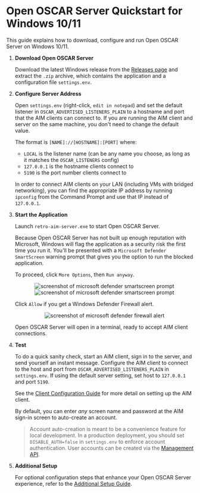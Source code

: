 # Open OSCAR Server Quickstart for Windows 10/11

This guide explains how to download, configure and run Open OSCAR Server on Windows 10/11.

1. **Download Open OSCAR Server**

   Download the latest Windows release from the [Releases page](https://github.com/mk6i/open-oscar-server/releases) and
   extract the `.zip` archive, which contains the application and a configuration file `settings.env`.

2. **Configure Server Address**

   Open `settings.env` (right-click, `edit in notepad`) and set the default listener in `OSCAR_ADVERTISED_LISTENERS_PLAIN` to
   a hostname and port that the AIM clients can connect
   to. If you are running the AIM client and server on the same machine, you don't need to change the default value.

   The format is `[NAME]://[HOSTNAME]:[PORT]` where:
    - `LOCAL` is the listener name (can be any name you choose, as long as it matches the `OSCAR_LISTENERS` config)
    - `127.0.0.1` is the hostname clients connect to
    - `5190` is the port number clients connect to

   In order to connect AIM clients on your LAN (including VMs with bridged networking), you can find the appropriate IP
   address by running `ipconfig` from the Command Prompt and use that IP instead of `127.0.0.1`.

3. **Start the Application**

   Launch `retro-aim-server.exe` to start Open OSCAR Server.

   Because Open OSCAR Server has not built up enough reputation with Microsoft, Windows will flag the application as a
   security risk the first time you run it. You'll be presented with a `Microsoft Defender SmartScreen` warning prompt
   that gives you the option to run the blocked application.

   To proceed, click `More Options`, then `Run anyway`.

    <p align="center">
      <img alt="screenshot of microsoft defender smartscreen prompt" src="https://github.com/mk6i/open-oscar-server/assets/2894330/9ab0966b-d5dd-4b70-ba16-483e5c458f89">
      <img alt="screenshot of microsoft defender smartscreen prompt" src="https://github.com/mk6i/open-oscar-server/assets/2894330/5d4106c6-0ce6-4d4f-9260-e9bbb777c770">
    </p>

   Click `Allow` if you get a Windows Defender Firewall alert.

    <p align="center">
      <img alt="screenshot of microsoft defender firewall alert" src="https://github.com/user-attachments/assets/9ec6cbc4-5445-43bd-a64e-512fd15f8f0b">
    </p>

   Open OSCAR Server will open in a terminal, ready to accept AIM client connections.

4. **Test**

   To do a quick sanity check, start an AIM client, sign in to the server, and send yourself an instant message.
   Configure the AIM client to connect to the host and port from `OSCAR_ADVERTISED_LISTENERS_PLAIN` in `settings.env`. If
   using the default server setting, set host to `127.0.0.1` and port `5190`.

   See the [Client Configuration Guide](./CLIENT.md) for more detail on setting up the AIM client.

   By default, you can enter *any* screen name and password at the AIM sign-in screen to auto-create an account.

   > Account auto-creation is meant to be a convenience feature for local development. In a production deployment, you
   should set `DISABLE_AUTH=false` in `settings.env` to enforce account authentication. User accounts can be created via
   the [Management API](../README.md#-management-api).

5. **Additional Setup**

   For optional configuration steps that enhance your Open OSCAR Server experience, refer to
   the [Additional Setup Guide](./ADDITIONAL_SETUP.md).